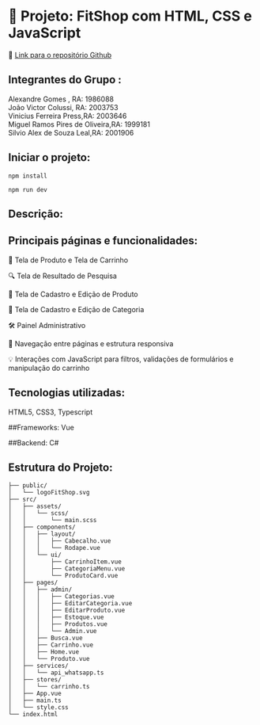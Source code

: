 # 📌 Projeto: FitShop com HTML, CSS e JavaScript
🔗 [Link para o repositório Github](https://github.com/joaovcolussi/FitShop)
##  Integrantes do Grupo :

 Alexandre Gomes , RA: 1986088  
 João Victor Colussi, RA: 2003753  
 Vinicius Ferreira Press,RA: 2003646  
 Miguel Ramos Pires de Oliveira,RA: 1999181  
 Silvio Alex de Souza Leal,RA: 2001906

 
## Iniciar o projeto:
```
npm install
```
```
npm run dev
```

## Descrição:




## Principais páginas e funcionalidades:

🛒 Tela de Produto e Tela de Carrinho

🔍 Tela de Resultado de Pesquisa

🧾 Tela de Cadastro e Edição de Produto

📂 Tela de Cadastro e Edição de Categoria

🛠️ Painel Administrativo

🧭 Navegação entre páginas e estrutura responsiva

💡 Interações com JavaScript para filtros, validações de formulários e manipulação do carrinho

## Tecnologias utilizadas:
HTML5, CSS3, Typescript

##Frameworks:
Vue

##Backend:
C#


## Estrutura do Projeto:
```
├── public/
│   └── logoFitShop.svg
├── src/
│   ├── assets/
│   │   └── scss/
│   │       └── main.scss
│   ├── components/
│   │   ├── layout/
│   │   │   ├── Cabecalho.vue
│   │   │   └── Rodape.vue
│   │   └── ui/
│   │       ├── CarrinhoItem.vue
│   │       ├── CategoriaMenu.vue
│   │       └── ProdutoCard.vue
│   ├── pages/
│   │   ├── admin/
│   │   │   ├── Categorias.vue
│   │   │   ├── EditarCategoria.vue
│   │   │   ├── EditarProduto.vue
│   │   │   ├── Estoque.vue
│   │   │   ├── Produtos.vue
│   │   │   └── Admin.vue
│   │   ├── Busca.vue
│   │   ├── Carrinho.vue
│   │   ├── Home.vue
│   │   └── Produto.vue
│   ├── services/
│   │   └── api_whatsapp.ts
│   ├── stores/
│   │   └── carrinho.ts
│   ├── App.vue
│   ├── main.ts
│   └── style.css
└── index.html
```
